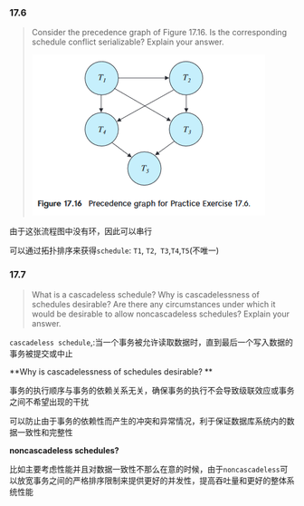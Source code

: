 ### **17.6**

> Consider the precedence graph of Figure 17.16. Is the corresponding schedule conflict serializable? Explain your answer.
>
> ![](db11.png)

由于这张流程图中没有环，因此可以串行

可以通过拓扑排序来获得`schedule`: `T1`, `T2`,` T3`,`T4`,`T5`(不唯一)

### 17.7

> What is a cascadeless schedule? Why is cascadelessness of schedules desirable? Are there any circumstances under which it would be desirable to allow noncascadeless schedules? Explain your answer.

`cascadeless schedule`,:当一个事务被允许读取数据时，直到最后一个写入数据的事务被提交或中止

**Why is cascadelessness of schedules desirable? **

事务的执行顺序与事务的依赖关系无关，确保事务的执行不会导致级联效应或事务之间不希望出现的干扰

可以防止由于事务的依赖性而产生的冲突和异常情况，利于保证数据库系统内的数据一致性和完整性

**noncascadeless schedules?**

比如主要考虑性能并且对数据一致性不那么在意的时候，由于`noncascadeless`可以放宽事务之间的严格排序限制来提供更好的并发性，提高吞吐量和更好的整体系统性能

